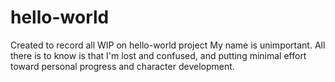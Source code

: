 # hello-world
Created to record all WIP on hello-world project
My name is unimportant. All there is to know is that I'm lost and confused, and putting minimal effort toward personal progress and character development.

